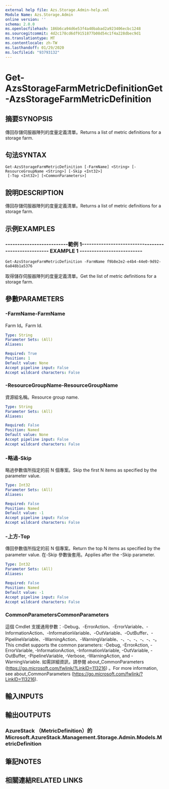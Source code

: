 ```yaml
---
external help file: Azs.Storage.Admin-help.xml
Module Name: Azs.Storage.Admin
online version: ''
schema: 2.0.0
ms.openlocfilehash: 186b6ca94d6e53f4a40babad2a923406ecbc1248
ms.sourcegitcommit: 4d2c178cd6df9151877b08d54c1f4a228dbec9d1
ms.translationtype: MT
ms.contentlocale: zh-TW
ms.lasthandoff: 01/29/2020
ms.locfileid: "93793132"
---
```

# <span data-ttu-id="3dd91-101">Get-AzsStorageFarmMetricDefinition</span><span class="sxs-lookup"><span data-stu-id="3dd91-101">Get-AzsStorageFarmMetricDefinition</span></span>

## <span data-ttu-id="3dd91-102">摘要</span><span class="sxs-lookup"><span data-stu-id="3dd91-102">SYNOPSIS</span></span>
<span data-ttu-id="3dd91-103">傳回存儲伺服器陣列的度量定義清單。</span><span class="sxs-lookup"><span data-stu-id="3dd91-103">Returns a list of metric definitions for a storage farm.</span></span>

## <span data-ttu-id="3dd91-104">句法</span><span class="sxs-lookup"><span data-stu-id="3dd91-104">SYNTAX</span></span>

```
Get-AzsStorageFarmMetricDefinition [-FarmName] <String> [-ResourceGroupName <String>] [-Skip <Int32>]
 [-Top <Int32>] [<CommonParameters>]
```

## <span data-ttu-id="3dd91-105">說明</span><span class="sxs-lookup"><span data-stu-id="3dd91-105">DESCRIPTION</span></span>
<span data-ttu-id="3dd91-106">傳回存儲伺服器陣列的度量定義清單。</span><span class="sxs-lookup"><span data-stu-id="3dd91-106">Returns a list of metric definitions for a storage farm.</span></span>

## <span data-ttu-id="3dd91-107">示例</span><span class="sxs-lookup"><span data-stu-id="3dd91-107">EXAMPLES</span></span>

### <span data-ttu-id="3dd91-108">--------------------------範例 1--------------------------</span><span class="sxs-lookup"><span data-stu-id="3dd91-108">-------------------------- EXAMPLE 1 --------------------------</span></span>
```
Get-AzsStorageFarmMetricDefinition -FarmName f9b8e2e2-e4b4-44e0-9d92-6a848b1a5376
```

<span data-ttu-id="3dd91-109">取得儲存伺服器陣列的度量定義清單。</span><span class="sxs-lookup"><span data-stu-id="3dd91-109">Get the list of metric definitions for a storage farm.</span></span>

## <span data-ttu-id="3dd91-110">參數</span><span class="sxs-lookup"><span data-stu-id="3dd91-110">PARAMETERS</span></span>

### <span data-ttu-id="3dd91-111">-FarmName</span><span class="sxs-lookup"><span data-stu-id="3dd91-111">-FarmName</span></span>
<span data-ttu-id="3dd91-112">Farm Id。</span><span class="sxs-lookup"><span data-stu-id="3dd91-112">Farm Id.</span></span>

```yaml
Type: String
Parameter Sets: (All)
Aliases: 

Required: True
Position: 1
Default value: None
Accept pipeline input: False
Accept wildcard characters: False
```

### <span data-ttu-id="3dd91-113">-ResourceGroupName</span><span class="sxs-lookup"><span data-stu-id="3dd91-113">-ResourceGroupName</span></span>
<span data-ttu-id="3dd91-114">資源組名稱。</span><span class="sxs-lookup"><span data-stu-id="3dd91-114">Resource group name.</span></span>

```yaml
Type: String
Parameter Sets: (All)
Aliases: 

Required: False
Position: Named
Default value: None
Accept pipeline input: False
Accept wildcard characters: False
```

### <span data-ttu-id="3dd91-115">-略過</span><span class="sxs-lookup"><span data-stu-id="3dd91-115">-Skip</span></span>
<span data-ttu-id="3dd91-116">略過參數值所指定的前 N 個專案。</span><span class="sxs-lookup"><span data-stu-id="3dd91-116">Skip the first N items as specified by the parameter value.</span></span>

```yaml
Type: Int32
Parameter Sets: (All)
Aliases: 

Required: False
Position: Named
Default value: -1
Accept pipeline input: False
Accept wildcard characters: False
```

### <span data-ttu-id="3dd91-117">-上方</span><span class="sxs-lookup"><span data-stu-id="3dd91-117">-Top</span></span>
<span data-ttu-id="3dd91-118">傳回參數值所指定的前 N 個專案。</span><span class="sxs-lookup"><span data-stu-id="3dd91-118">Return the top N items as specified by the parameter value.</span></span>
<span data-ttu-id="3dd91-119">在-Skip 參數後套用。</span><span class="sxs-lookup"><span data-stu-id="3dd91-119">Applies after the -Skip parameter.</span></span>

```yaml
Type: Int32
Parameter Sets: (All)
Aliases: 

Required: False
Position: Named
Default value: -1
Accept pipeline input: False
Accept wildcard characters: False
```

### <span data-ttu-id="3dd91-120">CommonParameters</span><span class="sxs-lookup"><span data-stu-id="3dd91-120">CommonParameters</span></span>
<span data-ttu-id="3dd91-121">這個 Cmdlet 支援通用參數：-Debug、-ErrorAction、-ErrorVariable、-InformationAction、-InformationVariable、-OutVariable、-OutBuffer、-PipelineVariable、-WarningAction、-WarningVariable、-、-、-、-、-、-。</span><span class="sxs-lookup"><span data-stu-id="3dd91-121">This cmdlet supports the common parameters: -Debug, -ErrorAction, -ErrorVariable, -InformationAction, -InformationVariable, -OutVariable, -OutBuffer, -PipelineVariable, -Verbose, -WarningAction, and -WarningVariable.</span></span> <span data-ttu-id="3dd91-122">如需詳細資訊，請參閱 about_CommonParameters (https://go.microsoft.com/fwlink/?LinkID=113216) 。</span><span class="sxs-lookup"><span data-stu-id="3dd91-122">For more information, see about_CommonParameters (https://go.microsoft.com/fwlink/?LinkID=113216).</span></span>

## <span data-ttu-id="3dd91-123">輸入</span><span class="sxs-lookup"><span data-stu-id="3dd91-123">INPUTS</span></span>

## <span data-ttu-id="3dd91-124">輸出</span><span class="sxs-lookup"><span data-stu-id="3dd91-124">OUTPUTS</span></span>

### <span data-ttu-id="3dd91-125">AzureStack （MetricDefinition）的</span><span class="sxs-lookup"><span data-stu-id="3dd91-125">Microsoft.AzureStack.Management.Storage.Admin.Models.MetricDefinition</span></span>

## <span data-ttu-id="3dd91-126">筆記</span><span class="sxs-lookup"><span data-stu-id="3dd91-126">NOTES</span></span>

## <span data-ttu-id="3dd91-127">相關連結</span><span class="sxs-lookup"><span data-stu-id="3dd91-127">RELATED LINKS</span></span>

